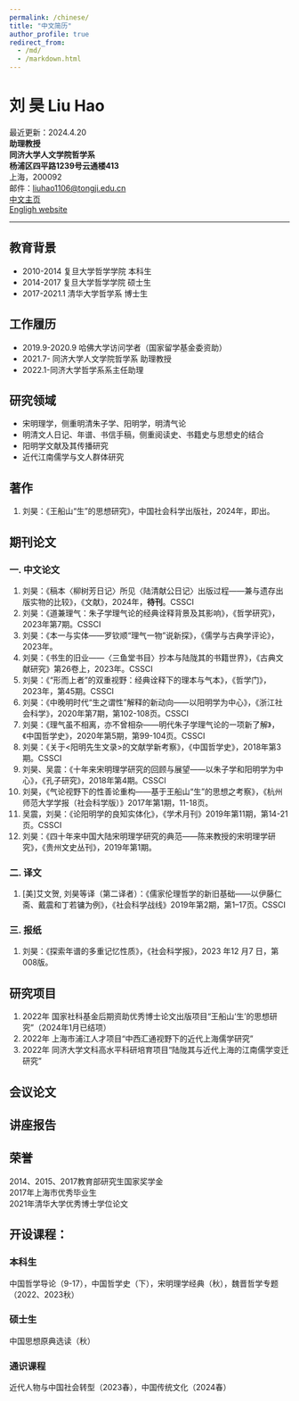 ```yaml
---
permalink: /chinese/
title: "中文简历"
author_profile: true
redirect_from: 
  - /md/
  - /markdown.html
---
```


# 刘 昊 Liu Hao
最近更新：2024.4.20  
**助理教授**  
**同济大学人文学院哲学系**  
**杨浦区四平路1239号云通楼413**  
上海，200092  
邮件：liuhao1106@tongji.edu.cn    
[中文主页](https://faculty.tongji.edu.cn/liuhao12/zh_CN/index.htm)  
[Engligh website](https://fdliuhao1106.github.io/)

---

## 教育背景
* 2010-2014 复旦大学哲学学院 本科生  
* 2014-2017 复旦大学哲学学院 硕士生  
* 2017-2021.1 清华大学哲学系 博士生  
## 工作履历
* 2019.9-2020.9 哈佛大学访问学者（国家留学基金委资助）  
* 2021.7- 同济大学人文学院哲学系 助理教授  
* 2022.1-同济大学哲学系系主任助理  
## 研究领域
* 宋明理学，侧重明清朱子学、阳明学，明清气论
* 明清文人日记、年谱、书信手稿，侧重阅读史、书籍史与思想史的结合
* 阳明学文献及其传播研究
* 近代江南儒学与文人群体研究 
## 著作
1. 刘昊：《王船山“生”的思想研究》，中国社会科学出版社，2024年，即出。    
## 期刊论文
### 一. 中文论文
1. 刘昊：《稿本〈柳树芳日记〉所见〈陆清献公日记〉出版过程——兼与遗存出版实物的比较》，《文献》，2024年，**待刊**。CSSCI
2. 刘昊：《道兼理气：朱子学理气论的经典诠释背景及其影响》，《哲学研究》，2023年第7期。CSSCI
3. 刘昊：《本一与实体——罗钦顺“理气一物”说新探》，《儒学与古典学评论》，2023年。
4. 刘昊：《书生的旧业——〈三鱼堂书目〉抄本与陆陇其的书籍世界》，《古典文献研究》第26卷上，2023年。CSSCI
5. 刘昊：《“形而上者”的双重视野：经典诠释下的理本与气本》，《哲学门》，2023年，第45期。CSSCI
6. 刘昊：《中晚明时代“生之谓性”解释的新动向——以阳明学为中心》，《浙江社会科学》，2020年第7期，第102-108页。CSSCI
7. 刘昊：《理气虽不相离，亦不曾相杂——明代朱子学理气论的一项新了解》，《中国哲学史》，2020年第5期，第99-104页。CSSCI
8. 刘昊：《关于<阳明先生文录>的文献学新考察》，《中国哲学史》，2018年第3期。CSSCI
9. 刘昊、吴震：《十年来宋明理学研究的回顾与展望——以朱子学和阳明学为中心》，《孔子研究》，2018年第4期。CSSCI
10. 刘昊，《气论视野下的性善论重构——基于王船山“生”的思想之考察》，《杭州师范大学学报（社会科学版）》2017年第1期，11-18页。
11. 吴震，刘昊：《论阳明学的良知实体化》，《学术月刊》2019年第11期，第14-21页。CSSCI
12. 刘昊：《四十年来中国大陆宋明理学研究的典范——陈来教授的宋明理学研究》，《贵州文史丛刊》，2019年第1期。
### 二. 译文
1. [美]艾文贺, 刘昊等译（第二译者）：《儒家伦理哲学的新旧基础——以伊藤仁斋、戴震和丁若镛为例》，《社会科学战线》2019年第2期，第1–17页。CSSCI
### 三. 报纸
1. 刘昊：《探索年谱的多重记忆性质》，《社会科学报》，2023 年12 月7 日，第008版。  
## 研究项目
1. 2022年 国家社科基金后期资助优秀博士论文出版项目“王船山‘生’的思想研究”（2024年1月已结项）
2. 2022年 上海市浦江人才项目“中西汇通视野下的近代上海儒学研究”
3. 2022年 同济大学文科高水平科研培育项目“陆陇其与近代上海的江南儒学变迁研究”
## 会议论文
## 讲座报告
## 荣誉
2014、2015、2017教育部研究生国家奖学金  
2017年上海市优秀毕业生  
2021年清华大学优秀博士学位论文  
## 开设课程：
### 本科生
中国哲学导论（9-17），中国哲学史（下），宋明理学经典（秋），魏晋哲学专题（2022、2023秋）  
### 硕士生
中国思想原典选读（秋）  
### 通识课程
近代人物与中国社会转型（2023春），中国传统文化（2024春）



